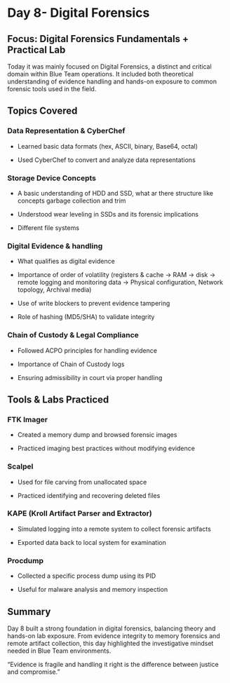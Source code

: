 # Day 8- Digital Forensics

## Focus: Digital Forensics Fundamentals + Practical Lab

Today it was mainly focused on Digital Forensics, a distinct and critical domain within Blue Team operations. It included both theoretical understanding of evidence handling and hands-on exposure to common forensic tools used in the field.

## Topics Covered

### Data Representation & CyberChef

- Learned basic data formats (hex, ASCII, binary, Base64, octal)

- Used CyberChef to convert and analyze data representations

### Storage Device Concepts

- A basic understanding of HDD and SSD, what ar there structure like concepts garbage collection and trim

- Understood wear leveling in SSDs and its forensic implications

- Different file systems 

### Digital Evidence & handling

- What qualifies as digital evidence

- Importance of order of volatility (registers & cache → RAM → disk → remote logging and monitoring data → Physical configuration, Network topology, Archival media)

- Use of write blockers to prevent evidence tampering

- Role of hashing (MD5/SHA) to validate integrity

### Chain of Custody & Legal Compliance

- Followed ACPO principles for handling evidence

- Importance of Chain of Custody logs

- Ensuring admissibility in court via proper handling

## Tools & Labs Practiced

 ### FTK Imager

 - Created a memory dump and browsed forensic images

 - Practiced imaging best practices without modifying evidence

 ### Scalpel

 - Used for file carving from unallocated space

 - Practiced identifying and recovering deleted files

 ### KAPE (Kroll Artifact Parser and Extractor)

 - Simulated logging into a remote system to collect forensic artifacts

 - Exported data back to local system for examination

 ### Procdump

 - Collected a specific process dump using its PID

 - Useful for malware analysis and memory inspection

## Summary

Day 8 built a strong foundation in digital forensics, balancing theory and hands-on lab exposure. From evidence integrity to memory forensics and remote artifact collection, this day highlighted the investigative mindset needed in Blue Team environments.

“Evidence is fragile and handling it right is the difference between justice and compromise.”

